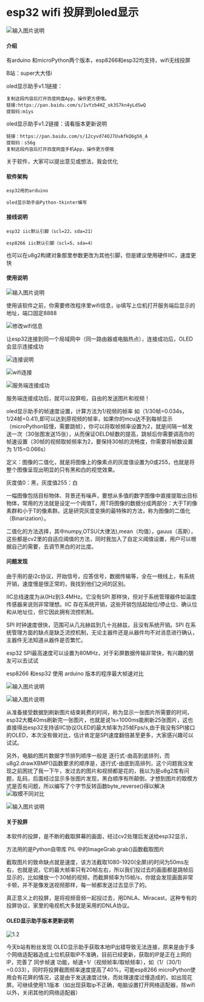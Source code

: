 # esp32 wifi 投屏到oled显示
![输入图片说明](https://images.gitee.com/uploads/images/2021/0618/220421_c973b67e_8230134.jpeg "DEF36BFE50827F5CBBBB3FA28807F911.jpg")
#### 介绍
有arduino 和microPython两个版本，esp8266和esp32均支持，wifi无线投屏

B站：super大大怪i

oled显示助手v1.1链接：

    复制这段内容后打开百度网盘App，操作更方便哦。 
    链接:https://pan.baidu.com/s/1vYzb4HZ_ok3S7kn4yLdSwQ 
    提取码:m1ys
    
oled显示助手v1.2链接：请看版本更新说明

    链接：https://pan.baidu.com/s/12cyvd74OJ7UvAfkQ6g56_A 
    提取码：s56g 
    复制这段内容后打开百度网盘手机App，操作更方便哦

关于软件，大家可以提出意见或想法，我会优化


#### 软件架构
    esp32用的arduino

    oled显示助手由Python-tkinter编写  

#### 接线说明
    esp32 iic默认引脚（scl=22，sda=21）
    
    esp8266 iic默认引脚（scl=5，sda=4）

也可以在u8g2构建对象那里参数更改为其他引脚，但是建议使用硬件IIC，速度更快


#### 使用说明
![输入图片说明](https://images.gitee.com/uploads/images/2021/0619/111937_b159057d_8230134.png "J@019IC`NFC2@9SKC~M$RPS.png")

使用该软件之前，你需要修改程序里wifi信息，ip填写上位机打开服务端后显示的地址，端口固定8888

![修改wifi信息](https://images.gitee.com/uploads/images/2021/0619/113031_5a920c86_8230134.png "4LNB1UOKY$R8_L1VIG~7}6H.png")

让esp32连接到同一个局域网中（同一路由器或电脑热点），连接成功后，OLED会显示连接成功

![连接说明](https://images.gitee.com/uploads/images/2021/0619/140333_291e2a59_8230134.png "[`C`~4CZ04{T(~FG9VYC{8K.png")

![wifi连接](https://images.gitee.com/uploads/images/2021/0619/113516_f13c384a_8230134.png "ML~C~G)CB[TH(IZ{W~Y`TJ6.png")

![服务端连接成功](https://images.gitee.com/uploads/images/2021/0619/113239_73ba6e47_8230134.png "OUHT[)UOZ4_`{Z]LZKNUDZI.png")

服务端连接成功后，就可以投屏啦，自由的发送图片和视频！


oled显示助手的帧速度设置，计算方法为1/视频的帧率 如（1/30帧=0.034s，1/24帧=0.41),即可以达到原视频的帧率，如果你的mcu达不到每帧显示（microPython较慢，需要跳帧），你可以将取帧频率设置为2，就是间隔一帧发送一次（30张图发送15张），从而保证OELD帧数的提高，跳帧后你需要调高你的帧速设置（30帧的视频取帧频率为2，要保持30帧的流畅度，你需要将帧数设置为 1/15=0.066s）

定义：图像的二值化，就是将图像上的像素点的灰度值设置为0或255，也就是将整个图像呈现出明显的只有黑和白的视觉效果。

灰度值0：黑，灰度值255：白

一幅图像包括目标物体、背景还有噪声，要想从多值的数字图像中直接提取出目标物体，常用的方法就是设定一个阈值T，用T将图像的数据分成两部分：大于T的像素群和小于T的像素群。这是研究灰度变换的最特殊的方法，称为图像的二值化（Binarization）。

二值化的方法选择，其中numpy,OTSU(大律法),mean（均值），gauus（高斯），这些都是cv2里的自适应阈值的方法，同时我加入了自定义阈值设置，用户可以根据自己的需要，去调节黑白的对比度。



#### 问题发现

由于用的是i2c协议，开始信号，应答信号，数据传输等，全在一根线上，有系统开销，速度慢是很正常的，我找到他们之间的区别。

IIC总线速度为从0Hz到3.4MHz。它没有SPI 那样快，但对于系统管理器件如温度传感器来说则非常理想。IIC 存在系统开销，这些开销包括起始位/停止位、确认位和从地址位，但它因此拥有流控机制。

SPI 时钟速度很快，范围可从几兆赫兹到几十兆赫兹，且没有系统开销。SPI 在系统管理方面的缺点是缺乏流控机制，无论主器件还是从器件均不对消息进行确认，主器件无法知道从器件是否繁忙。

esp32 SPI最高速度可以设置为80MHz，对于彩屏数据传输非常快，有兴趣的朋友可以去试试

esp8266 和esp32 使用 arduino 版本的程序最大帧速对比

![输入图片说明](https://images.gitee.com/uploads/images/2021/0619/115001_59fe4664_8230134.png ")U4F0E25)3NCDXZ7X)6{YAS.png")

![输入图片说明](https://images.gitee.com/uploads/images/2021/0619/115019_4b85d57c_8230134.png "7$4)VG0W0Y0Y%1E3V]C)90C.png")

从准备接受数据到刷新图片结束耗费的时间，称为显示一张图片所需要的时间，esp32大概40ms刷新完一张图片，也就是说1s=1000ms能刷新25张图片，这也直接得出esp32支持该IIC协议OLED的最大帧率为25帧Fps/s,由于我没有SPI接口的OLED，本次没有做对比，估计肯定是SPI速度翻倍甚至更多，大家感兴趣可以试试。

另外，电脑的图片数据字节排列顺序一般是 逐行式-由高到底排列，而u8g2.drawXBMP()函数要求的顺序是，逐行式-由底到高排列，这个问题我没发现之前困扰了我一下午，发过去的图片和视频都是花的，我以为是u8g2库有问题，乱码，后面经过显示多张图片发现，黑白顺序有所颠倒，才想到图片的取模方式是否有问题，所以编写了个字节反转函数byte_reverse()得以解决
![取模不同对比](https://images.gitee.com/uploads/images/2021/0619/121235_be614fc8_8230134.png "002.png")

![输入图片说明](https://images.gitee.com/uploads/images/2021/0619/121141_3cedc100_8230134.jpeg "4A40F9E224B3C9D4E8101970D76DF9C3.jpg")


#### 关于投屏

本软件的投屏，是不断的截取屏幕的画面，经过cv2处理后发送给esp32显示，

方法用的是Python自带库 PIL 中的ImageGrab.grab()函数截取图片

截取图片的致命缺点就是速度，该方法截取1080-1920(全屏)的时间为50ms左右，也就是说，它的最大帧率只有20帧左右，所以我们投过去的画面都是跳帧后显示的，比如播放一个30帧的视频，而截屏频率为15帧/s，你就会发现画面非常卡顿，并不是像发送视频那样，每一帧都发送过去显示了的。

真正意义上的投屏，是将视频音频一起投过去，用DNLA、Miracast，这种专有的投屏协议，家里的电视机大多就是采用的DNLA协议。


#### OLED显示助手版本更新说明


![1.2](https://images.gitee.com/uploads/images/2021/0619/163056_ca022862_8230134.png "3AM0_}9JY4{$NG3_X%D$761.png")

今天b站有粉丝发现 OLED显示助手获取本地IP出错导致无法连接，原来是由于多个网络适配器造成上位机获取IP不准确，目前已经更新，获取的IP是正在上网的IP，完善了 同步帧速 功能，帧速=1/（视频帧率/取帧频率），如（1/（30/1）=0.033），同时将投屏截图频率速度提高了40%，可能esp8266 microPython使用会有花屏的情况，这是由于发送速度过快，而处理速度过慢造成的，如出现花屏。可继续使用1.1版本（如出现获取ip不正确，电脑设置打开网络适配器，除wifi以外，关闭其他的网络适配器）



